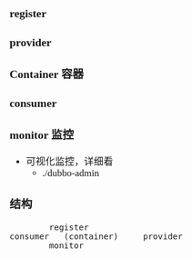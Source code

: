 <span  style="font-family: Simsun,serif; font-size: 17px; ">

### register

### provider
### Container 容器

### consumer

### monitor 监控

- 可视化监控，详细看
  - ./dubbo-admin

### 结构

~~~
        register
consumer   (container)     provider
        monitor
~~~

</span>